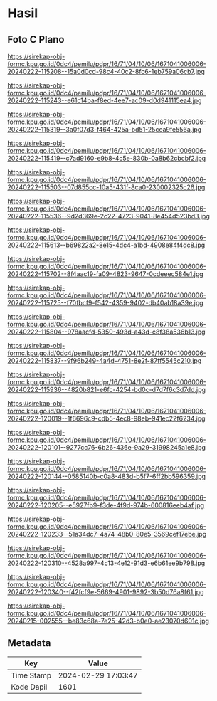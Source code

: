 # Hasil

## Foto C Plano

https://sirekap-obj-formc.kpu.go.id/0dc4/pemilu/pdpr/16/71/04/10/06/1671041006006-20240222-115208--15a0d0cd-98c4-40c2-8fc6-1eb759a06cb7.jpg

https://sirekap-obj-formc.kpu.go.id/0dc4/pemilu/pdpr/16/71/04/10/06/1671041006006-20240222-115243--e61c14ba-f8ed-4ee7-ac09-d0d941115ea4.jpg

https://sirekap-obj-formc.kpu.go.id/0dc4/pemilu/pdpr/16/71/04/10/06/1671041006006-20240222-115319--3a0f07d3-f464-425a-bd51-25cea9fe556a.jpg

https://sirekap-obj-formc.kpu.go.id/0dc4/pemilu/pdpr/16/71/04/10/06/1671041006006-20240222-115419--c7ad9160-e9b8-4c5e-830b-0a8b62cbcbf2.jpg

https://sirekap-obj-formc.kpu.go.id/0dc4/pemilu/pdpr/16/71/04/10/06/1671041006006-20240222-115503--07d855cc-10a5-431f-8ca0-230002325c26.jpg

https://sirekap-obj-formc.kpu.go.id/0dc4/pemilu/pdpr/16/71/04/10/06/1671041006006-20240222-115536--9d2d369e-2c22-4723-9041-8e454d523bd3.jpg

https://sirekap-obj-formc.kpu.go.id/0dc4/pemilu/pdpr/16/71/04/10/06/1671041006006-20240222-115613--b69822a2-8e15-4dc4-a1bd-4908e84f4dc8.jpg

https://sirekap-obj-formc.kpu.go.id/0dc4/pemilu/pdpr/16/71/04/10/06/1671041006006-20240222-115702--8f4aac19-fa09-4823-9647-0cdeeec584e1.jpg

https://sirekap-obj-formc.kpu.go.id/0dc4/pemilu/pdpr/16/71/04/10/06/1671041006006-20240222-115725--f70fbcf9-f542-4359-9402-db40ab18a39e.jpg

https://sirekap-obj-formc.kpu.go.id/0dc4/pemilu/pdpr/16/71/04/10/06/1671041006006-20240222-115804--978aacfd-5350-493d-a43d-c8f38a536b13.jpg

https://sirekap-obj-formc.kpu.go.id/0dc4/pemilu/pdpr/16/71/04/10/06/1671041006006-20240222-115837--9f96b249-4a4d-4751-8e2f-87ff5545c210.jpg

https://sirekap-obj-formc.kpu.go.id/0dc4/pemilu/pdpr/16/71/04/10/06/1671041006006-20240222-115936--4820b821-e6fc-4254-bd0c-d7d7f6c3d7dd.jpg

https://sirekap-obj-formc.kpu.go.id/0dc4/pemilu/pdpr/16/71/04/10/06/1671041006006-20240222-120019--1f6696c9-cdb5-4ec8-98eb-941ec22f6234.jpg

https://sirekap-obj-formc.kpu.go.id/0dc4/pemilu/pdpr/16/71/04/10/06/1671041006006-20240222-120101--9277cc76-6b26-436e-9a29-31998245a1e8.jpg

https://sirekap-obj-formc.kpu.go.id/0dc4/pemilu/pdpr/16/71/04/10/06/1671041006006-20240222-120144--0585140b-c0a8-483d-b5f7-6ff2bb596359.jpg

https://sirekap-obj-formc.kpu.go.id/0dc4/pemilu/pdpr/16/71/04/10/06/1671041006006-20240222-120205--e5927fb9-f3de-4f9d-974b-600816eeb4af.jpg

https://sirekap-obj-formc.kpu.go.id/0dc4/pemilu/pdpr/16/71/04/10/06/1671041006006-20240222-120233--51a34dc7-4a74-48b0-80e5-3569cef17ebe.jpg

https://sirekap-obj-formc.kpu.go.id/0dc4/pemilu/pdpr/16/71/04/10/06/1671041006006-20240222-120310--4528a997-4c13-4e12-91d3-e6b61ee9b798.jpg

https://sirekap-obj-formc.kpu.go.id/0dc4/pemilu/pdpr/16/71/04/10/06/1671041006006-20240222-120340--f42fcf9e-5669-4901-9892-3b50d76a8f61.jpg

https://sirekap-obj-formc.kpu.go.id/0dc4/pemilu/pdpr/16/71/04/10/06/1671041006006-20240215-002555--be83c68a-7e25-42d3-b0e0-ae23070d601c.jpg


## Metadata

| Key        | Value               |
| ---------- | ------------------- |
| Time Stamp | 2024-02-29 17:03:47 |
| Kode Dapil | 1601                |



